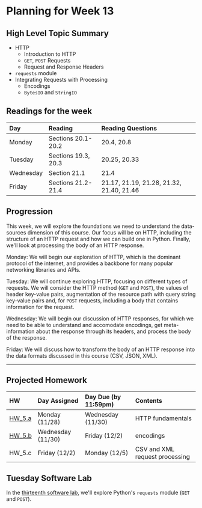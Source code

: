 # Planning for Week 13

## High Level Topic Summary

  - HTTP
    - Introduction to HTTP
    - `GET`, `POST` Requests
    - Request and Response Headers
  - `requests` module
  - Integrating Requests with Processing
    - Encodings
    - `BytesIO` and `StringIO`

## Readings for the week

Day        | Reading      | Reading Questions
:--------- |:-------------|:----------------------------------
Monday     | Sections 20.1-20.2 | 20.4, 20.8
Tuesday    | Sections 19.3, 20.3 | 20.25, 20.33
Wednesday  | Section 21.1 | 21.4
Friday     | Sections 21.2-21.4 | 21.17, 21.19, 21.28, 21.32, 21.40, 21.46

## Progression

This week, we will explore the foundations we need to understand the data-sources dimension of this course.  Our focus will be on HTTP, including the structure of an HTTP request and how we can build one in Python.  Finally, we'll look at processing the body of an HTTP response.

Monday:  We will begin our exploration of HTTP, which is the dominant protocol of the internet, and provides a backbone for many popular networking libraries and APIs.

Tuesday: We will continue exploring HTTP, focusing on different types of requests.  We will consider the HTTP method (`GET` and `POST`), the values of header key-value pairs, augmentation of the resource path with query string key-value pairs and, for `POST` requests, including a body that contains information for the request.

Wednesday: We will begin our discussion of HTTP responses, for which we need to be able to understand and accomodate encodings, get meta-information about the response through its headers, and process the body of the response.

Friday: We will discuss how to transform the body of an HTTP response into the data formats discussed in this course (CSV, JSON, XML).

---

## Projected Homework

HW | Day Assigned  | Day Due (by 11:59pm) | Contents
:--|:--------|:--------|:------------
[HW_5.a](../hw/HW_5.a/README.md) | Monday (11/28) | Wednesday (11/30) | HTTP fundamentals
[HW_5.b](../hw/HW_5.b/README.md) | Wednesday (11/30) | Friday (12/2) | encodings
HW_5.c | Friday (12/2) | Monday (12/5) | CSV and XML request processing

## Tuesday Software Lab

In the [thirteenth software lab](../sw_lab/lab_13/README.md), we'll explore Python's `requests` module (`GET` and `POST`).